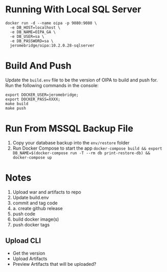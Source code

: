 # Running With Local SQL Server
```shell
docker run -d --name oipa -p 9080:9080 \
  -e DB_HOST=localhost \
  -e DB_NAME=OIPA_GA \
  -e DB_USER=sa \
  -e DB_PASSWORD=sa \
  jeromebridge/oipa:10.2.0.28-sqlserver
```

# Build And Push

Update the `build.env` file to be the version of OIPA to build and push for. Run the following commands in the console:

```shell
export DOCKER_USER=jeromebridge;
export DOCKER_PASS=XXXX;
make build
make push
```

# Run From MSSQL Backup File
1. Copy your database backup into the `env/restore` folder
2. Run Docker Compose to start the app `docker-compose build && export DB_NAME=$(docker-compose run -T --rm db print-restore-db) && docker-compose up`


# Notes

1. Upload war and artifacts to repo
2. Update build.env
3. commit and tag code
3.   a. create github release
4. push code
5. build docker image(s)
6. push docker tags

## Upload CLI
* Get the version
* Upload Artifacts
* Preview Artifacts that will be uploaded?
